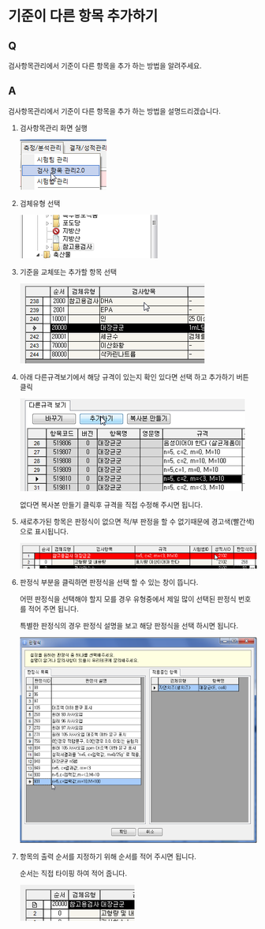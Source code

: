 # 기준이 다른 항목 추가하기

## Q

검사항목관리에서 기준이 다른 항목을 추가 하는 방법을 알려주세요.

## A

검사항목관리에서 기준이 다른 항목을 추가 하는 방법을 설명드리겠습니다.

1. 검사항목관리 화면 실행  

   ![](../.gitbook/assets/01-_062.png)

2. 검체유형 선택  

   ![](../.gitbook/assets/02-_063.png)

3. 기준을 교체또는 추가할 항목 선택  

   ![](../.gitbook/assets/03-_064%20%281%29.png)

4. 아래 다른규격보기에서 해당 규격이 있는지 확인 있다면 선택 하고 추가하기 버튼 클릭  

   ![](../.gitbook/assets/04-_066.png)

   없다면 복사본 만들기 클릭후 규격을 직접 수정해 주시면 됩니다.  

5. 새로추가된 항목은 판정식이 없으면 적/부 판정을 할 수 없기때문에 경고색\(빨간색\)으로 표시됩니다.  

   ![](../.gitbook/assets/05-_069%20%281%29.png)

6. 판정식 부분을 클릭하면 판정식을 선택 할 수 있는 창이 뜹니다.  

   어떤 판정식을 선택해야 할지 모를 경우 유형중에서 제일 많이 선택된 판정식 번호를 적어 주면 됩니다.  

   특별한 판정식의 경우 판정식 설명을 보고 해당 판정식을 선택 하시면 됩니다.  

   ![](../.gitbook/assets/06-_071.png)

7. 항목의 출력 순서를 지정하기 위해 순서를 적어 주시면 됩니다.  

   순서는 직접 타이핑 하여 적어 줍니다.  

   ![](../.gitbook/assets/07-_072%20%281%29.png)

